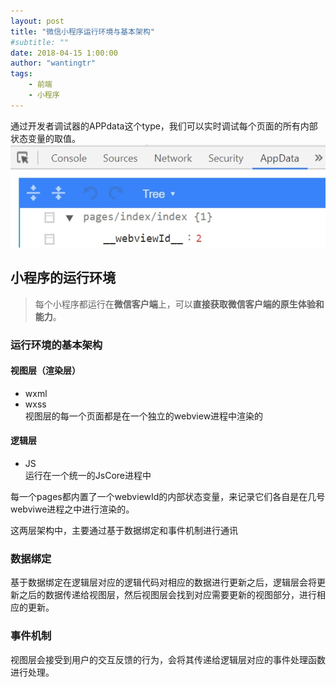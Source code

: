 ```yaml
---
layout: post
title: "微信小程序运行环境与基本架构"
#subtitle: ""
date: 2018-04-15 1:00:00
author: "wantingtr"
tags:
    - 前端
    - 小程序
---
```



通过开发者调试器的APPdata这个type，我们可以实时调试每个页面的所有内部状态变量的取值。
![webview](/img/webviewid.jpg)  

## 小程序的运行环境
> 每个小程序都运行在**微信客户端**上，可以**直接获取微信客户端的原生体验和能力**。

### 运行环境的基本架构

#### 视图层（渲染层）
- wxml
- wxss  
视图层的每一个页面都是在一个独立的webview进程中渲染的

#### 逻辑层
- JS  
运行在一个统一的JsCore进程中

每一个pages都内置了一个webviewId的内部状态变量，来记录它们各自是在几号webviwe进程之中进行渲染的。

这两层架构中，主要通过基于数据绑定和事件机制进行通讯
### 数据绑定
 基于数据绑定在逻辑层对应的逻辑代码对相应的数据进行更新之后，逻辑层会将更新之后的数据传递给视图层，然后视图层会找到对应需要更新的视图部分，进行相应的更新。
### 事件机制
视图层会接受到用户的交互反馈的行为，会将其传递给逻辑层对应的事件处理函数进行处理。
